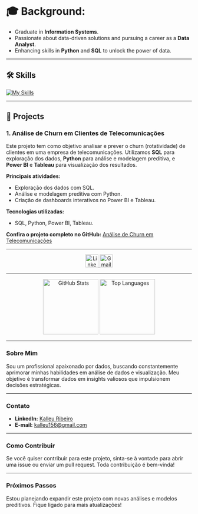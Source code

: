 # 🎓 Background:
- Graduate in **Information Systems**.
- Passionate about data-driven solutions and pursuing a career as a **Data Analyst**.
- Enhancing skills in **Python** and **SQL** to unlock the power of data.

---

## 🛠 Skills
[![My Skills](https://skillicons.dev/icons?i=py,mysql,postman,grafana,elasticsearch,sentry,excel&theme=dark)](https://skillicons.dev)

---

## 📂 Projects

### 1. **Análise de Churn em Clientes de Telecomunicações**
Este projeto tem como objetivo analisar e prever o churn (rotatividade) de clientes em uma empresa de telecomunicações. Utilizamos **SQL** para exploração dos dados, **Python** para análise e modelagem preditiva, e **Power BI** e **Tableau** para visualização dos resultados.

**Principais atividades:**
- Exploração dos dados com SQL.
- Análise e modelagem preditiva com Python.
- Criação de dashboards interativos no Power BI e Tableau.

**Tecnologias utilizadas:**
- SQL, Python, Power BI, Tableau.

**Confira o projeto completo no GitHub:** [Análise de Churn em Telecomunicações](https://github.com/Kalloyer/analise-churn-telecom)

---

<div align="center">
  <a href="https://www.linkedin.com/in/kalleu-ribeiro" target="_blank">
    <img src="https://img.shields.io/static/v1?message=LinkedIn&logo=linkedin&label=&color=0077B5&logoColor=white&labelColor=&style=for-the-badge" height="35" alt="LinkedIn" />
  </a>
  <a href="mailto:kalleu156@gmail.com" target="_blank">
    <img src="https://img.shields.io/static/v1?message=Gmail&logo=gmail&label=&color=D14836&logoColor=white&labelColor=&style=for-the-badge" height="35" alt="Gmail" />
  </a>
</div>

---

<div align="center">
  <img src="https://github-readme-stats.vercel.app/api?username=Kalloyer&hide_title=false&hide=stars,contribs&hide_rank=false&show_icons=true&include_all_commits=true&count_private=true&disable_animations=false&theme=tokyonight&locale=en&hide_border=false" height="150" alt="GitHub Stats" />
  <img src="https://github-readme-stats.vercel.app/api/top-langs/?username=Kalloyer&theme=tokyonight&hide_progress=true" height="150" alt="Top Languages" />
</div>

---

### **Sobre Mim**
Sou um profissional apaixonado por dados, buscando constantemente aprimorar minhas habilidades em análise de dados e visualização. Meu objetivo é transformar dados em insights valiosos que impulsionem decisões estratégicas.

---

### **Contato**
- **LinkedIn:** [Kalleu Ribeiro](https://www.linkedin.com/in/kalleu-ribeiro)
- **E-mail:** kalleu156@gmail.com

---

### **Como Contribuir**
Se você quiser contribuir para este projeto, sinta-se à vontade para abrir uma issue ou enviar um pull request. Toda contribuição é bem-vinda!

---

### **Próximos Passos**
Estou planejando expandir este projeto com novas análises e modelos preditivos. Fique ligado para mais atualizações!
